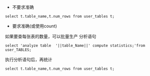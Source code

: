 - 不要求准确

```
select t.table_name,t.num_rows from user_tables t;
```

- 要求准确(或使用count)

如果要查每张表的数量，可以批量生产 分析语句

```
select 'analyze table  '||table_Name||' compute statistics;'from user_TABLES;
```

执行分析语句后，再统计

```
select t.table_name,t.num_rows from user_tables t;
```

